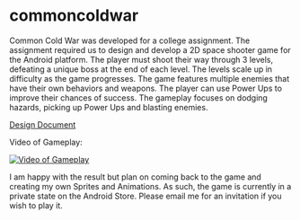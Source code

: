 # commoncoldwar
Common Cold War was developed for a college assignment. The assignment required us to design and develop a 2D space shooter game for the Android platform. The player must shoot their way through 3 levels, defeating a unique boss at the end of each level. The levels scale up in difficulty as the game progresses. The game features multiple enemies that have their own behaviors and weapons. The player can use Power Ups to improve their chances of success. The gameplay focuses on dodging hazards, picking up Power Ups and blasting enemies.


[Design Document](SOS_CA1_DesignDoc.doc)

Video of Gameplay:

[![Video of Gameplay](https://img.youtube.com/vi/PoXx2FpnGac/hqdefault.jpg)](https://youtu.be/PoXx2FpnGac)

I am happy with the result but plan on coming back to the game and creating my own Sprites and Animations. As such, the game is currently in a private state on the Android Store. Please email me for an invitation if you wish to play it.
